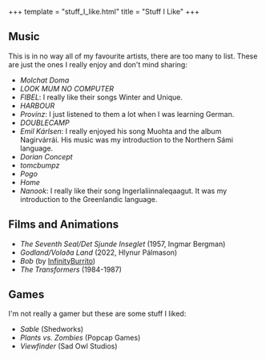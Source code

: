 +++
template = "stuff_I_like.html"
title = "Stuff I Like"
+++
## Music
This is in no way all of my favourite artists, there are too many to list. These are just the ones I really enjoy and don't mind sharing: 
- *Molchat Doma* 
- *LOOK MUM NO COMPUTER*
- *FIBEL*: I really like their songs Winter and Unique.
- *HARBOUR*
- *Provinz*: I just listened to them a lot when I was learning German.
- *DOUBLECAMP*
- *Emil Kárlsen*: I really enjoyed his song Muohta and the album Nagirvárrái. His music was my introduction to the Northern Sámi language. 
- *Dorian Concept*
- *tomcbumpz*
- *Pogo*
- *Home*
- *Nanook*: I really like their song Ingerlaliinnaleqaagut. It was my introduction to the Greenlandic language.
## Films and Animations
- *The Seventh Seal/Det Sjunde Inseglet* (1957, Ingmar Bergman)
- *Godland/Volaða Land* (2022, Hlynur Pálmason)
- *Bob* (by [InfinityBurrito](https://www.youtube.com/@infinityburrito5299/featured))
- *The Transformers* (1984-1987)
## Games
I'm not really a gamer but these are some stuff I liked:
- *Sable* (Shedworks)
- *Plants vs. Zombies* (Popcap Games)
- *Viewfinder* (Sad Owl Studios)
